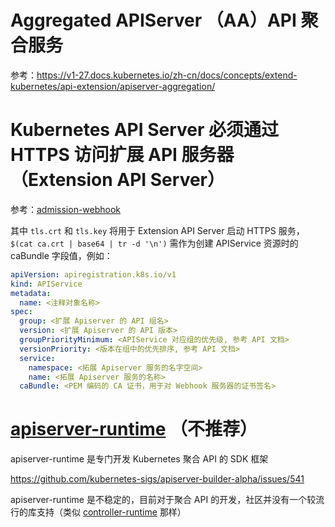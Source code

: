 # Aggregated APIServer （AA）API 聚合服务

参考：https://v1-27.docs.kubernetes.io/zh-cn/docs/concepts/extend-kubernetes/api-extension/apiserver-aggregation/

# Kubernetes API Server 必须通过 HTTPS 访问扩展 API 服务器（Extension API Server）

参考：[admission-webhook](https://github.com/togettoyou/CloudNative/blob/main/Kubernetes/Extensions/admission-webhook/README.md)

其中 `tls.crt` 和 `tls.key` 将用于 Extension API Server 启动 HTTPS 服务， `$(cat ca.crt | base64 | tr -d '\n')` 需作为创建
APIService 资源时的 caBundle 字段值，例如：

```yaml
apiVersion: apiregistration.k8s.io/v1
kind: APIService
metadata:
  name: <注释对象名称>
spec:
  group: <扩展 Apiserver 的 API 组名>
  version: <扩展 Apiserver 的 API 版本>
  groupPriorityMinimum: <APIService 对应组的优先级, 参考 API 文档>
  versionPriority: <版本在组中的优先排序, 参考 API 文档>
  service:
    namespace: <拓展 Apiserver 服务的名字空间>
    name: <拓展 Apiserver 服务的名称>
  caBundle: <PEM 编码的 CA 证书，用于对 Webhook 服务器的证书签名>
```

# [apiserver-runtime](https://github.com/kubernetes-sigs/apiserver-runtime) （不推荐）

apiserver-runtime 是专门开发 Kubernetes 聚合 API 的 SDK 框架

https://github.com/kubernetes-sigs/apiserver-builder-alpha/issues/541

apiserver-runtime 是不稳定的，目前对于聚合 API
的开发，社区并没有一个较流行的库支持（类似 [controller-runtime](https://github.com/kubernetes-sigs/controller-runtime) 那样）

